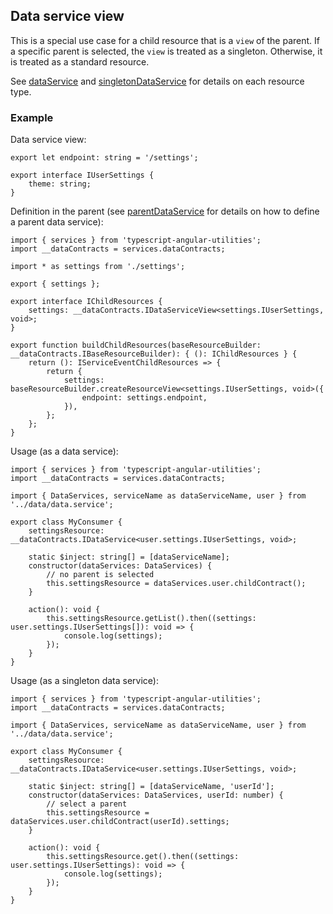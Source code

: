 ## Data service view
This is a special use case for a child resource that is a `view` of the parent. If a specific parent is selected, the `view` is treated as a singleton. Otherwise, it is treated as a standard resource.

See [dataService](./dataService.md) and [singletonDataService](../singletonDataService/singletonDataService.md) for details on each resource type.

### Example
Data service view:
```
export let endpoint: string = '/settings';

export interface IUserSettings {
	theme: string;
}
```
Definition in the parent (see [parentDataService](../parentDataService/parentDataService.md) for details on how to define a parent data service):
```
import { services } from 'typescript-angular-utilities';
import __dataContracts = services.dataContracts;

import * as settings from './settings';

export { settings };

export interface IChildResources {
	settings: __dataContracts.IDataServiceView<settings.IUserSettings, void>;
}

export function buildChildResources(baseResourceBuilder: __dataContracts.IBaseResourceBuilder): { (): IChildResources } {
	return (): IServiceEventChildResources => {
		return {
			settings: baseResourceBuilder.createResourceView<settings.IUserSettings, void>({
				endpoint: settings.endpoint,
			}),
		};
	};
}
```
Usage (as a data service):
```
import { services } from 'typescript-angular-utilities';
import __dataContracts = services.dataContracts;

import { DataServices, serviceName as dataServiceName, user } from '../data/data.service';

export class MyConsumer {
	settingsResource: __dataContracts.IDataService<user.settings.IUserSettings, void>;

	static $inject: string[] = [dataServiceName];
	constructor(dataServices: DataServices) {
		// no parent is selected
		this.settingsResource = dataServices.user.childContract();
	}

	action(): void {
		this.settingsResource.getList().then((settings: user.settings.IUserSettings[]): void => {
			console.log(settings);
		});
	}
}
```
Usage (as a singleton data service):
```
import { services } from 'typescript-angular-utilities';
import __dataContracts = services.dataContracts;

import { DataServices, serviceName as dataServiceName, user } from '../data/data.service';

export class MyConsumer {
	settingsResource: __dataContracts.IDataService<user.settings.IUserSettings, void>;

	static $inject: string[] = [dataServiceName, 'userId'];
	constructor(dataServices: DataServices, userId: number) {
		// select a parent
		this.settingsResource = dataServices.user.childContract(userId).settings;
	}

	action(): void {
		this.settingsResource.get().then((settings: user.settings.IUserSettings): void => {
			console.log(settings);
		});
	}
}
```